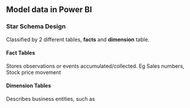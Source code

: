 ## Model data in Power BI ##

### Star Schema Design ###
Classified by 2 different tables, **facts** and **dimension** table.

#### Fact Tables ####
Stores observations or events accumulated/collected.
Eg Sales numbers, Stock price movement

#### Dimension Tables ####
Describes business entities, such as 
